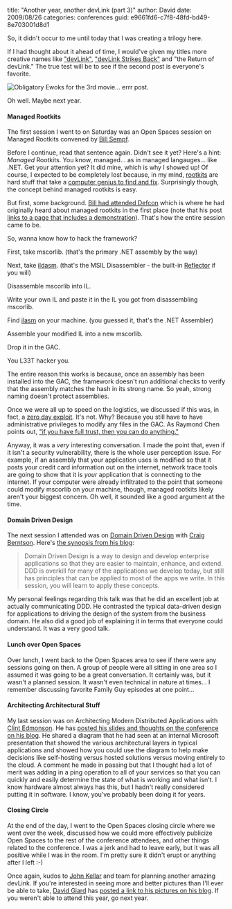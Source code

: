 
title: "Another year, another devLink (part 3)"
author: David
date: 2009/08/26
categories: conferences
guid: e9661fd6-c7f8-48fd-bd49-8e703001d8d1

So, it didn't occur to me until today that I was creating a trilogy here.

If I had thought about it ahead of time, I would've given my titles more creative names like ["devLink"](http://www.mohundro.com/blog/2009/08/24/AnotherYearAnotherDevLinkPart1.aspx), ["devLink Strikes Back"](http://www.mohundro.com/blog/2009/08/25/AnotherYearAnotherDevLinkPart2.aspx) and "the Return of devLink." The true test will be to see if the second post is everyone's favorite. 

![Obligatory Ewoks for the 3rd movie... errr post.](http://www.mohundro.com/blog/content/binary/WindowsLiveWriter/AnotheryearanotherdevLinkpart3_BC80/image_3.png)

Oh well. Maybe next year. 

#### Managed Rootkits

The first session I went to on Saturday was an Open Spaces session on Managed Rootkits convened by [Bill Sempf](http://www.sempf.net/). 

Before I continue, read that sentence again. Didn't see it yet? Here's a hint: *Managed* Rootkits. You know, managed... as in managed langauges... like .NET. Get your attention yet? It did mine, which is why I showed up! Of course, I expected to be completely lost because, in my mind, [rootkits](http://en.wikipedia.org/wiki/Rootkit) are hard stuff that take a [computer genius to find and fix](http://blogs.technet.com/markrussinovich/archive/2005/10/31/sony-rootkits-and-digital-rights-management-gone-too-far.aspx). Surprisingly though, the concept behind managed rootkits is easy. 

But first, some background. [Bill had attended Defcon](http://www.sempf.net/post/Defcon-Recap.aspx) which is where he had originally heard about managed rootkits in the first place (note that his post [links to a page that includes a demonstration](http://www.applicationsecurity.co.il/english/NETFrameworkRootkits/tabid/161/Default.aspx)). That's how the entire session came to be. 

So, wanna know how to hack the framework? 

First, take mscorlib. (that's the primary .NET assembly by the way) 

Next, take [ildasm](http://msdn.microsoft.com/en-us/library/f7dy01k1%28VS.80%29.aspx). (that's the MSIL Disassembler - the built-in [Reflector](http://www.red-gate.com/products/reflector/) if you will) 

Disassemble mscorlib into IL. 

Write your own IL and paste it in the IL you got from disassembling mscorlib. 

Find [ilasm](http://msdn.microsoft.com/en-us/library/496e4ekx%28VS.80%29.aspx) on your machine. (you guessed it, that's the .NET Assembler) 

Assemble your modified IL into a new mscorlib. 

Drop it in the GAC. 

You L33T hacker you. 

The entire reason this works is because, once an assembly has been installed into the GAC, the framework doesn't run additional checks to verify that the assembly matches the hash in its strong name. So yeah, strong naming doesn't protect assemblies. 

Once we were all up to speed on the logistics, we discussed if this was, in fact, a [zero day exploit](http://en.wikipedia.org/wiki/Zero_day_attack). It's not. Why? Because you still have to have administrative privileges to modify any files in the GAC. As Raymond Chen points out, ["if you have full trust, then you can do anything."](http://blogs.msdn.com/oldnewthing/archive/2009/01/21/9353310.aspx) 

Anyway, it was a *very* interesting conversation. I made the point that, even if it isn't a security vulnerability, there is the whole user perception issue. For example, if an assembly that your application uses is modified so that it posts your credit card information out on the internet, network trace tools are going to show that it is *your* application that is connecting to the internet. If your computer were already infiltrated to the point that someone could modify mscorlib on your machine, though, managed rootkits likely aren't your biggest concern. Oh well, it sounded like a good argument at the time.

#### Domain Driven Design

The next session I attended was on [Domain Driven Design](http://domaindrivendesign.org/) with [Craig Berntson](http://www.craigberntson.com/blog). Here's [the synopsis from his blog](http://www.craigberntson.com/blog/2009/03/speaking-at-devlink.asp): 

> Domain Driven Design is a way to design and develop enterprise applications so that they are easier to maintain, enhance, and extend. DDD is overkill for many of the applications we develop today, but still has principles that can be applied to most of the apps we write. In this session, you will learn to apply these concepts.

My personal feelings regarding this talk was that he did an excellent job at actually communicating DDD. He contrasted the typical data-driven design for applications to driving the design of the system from the business domain. He also did a good job of explaining it in terms that everyone could understand. It was a very good talk.

#### Lunch over Open Spaces

Over lunch, I went back to the Open Spaces area to see if there were any sessions going on then. A group of people were all sitting in one area so I assumed it was going to be a great conversation. It certainly was, but it wasn't a planned session. It wasn't even technical in nature at times... I remember discussing favorite Family Guy episodes at one point...

#### Architecting Architectural Stuff

My last session was on Architecting Modern Distributed Applications with [Clint Edmonson](http://www.notsotrivial.net/blog/). He has [posted his slides and thoughts on the conference on his blog](http://www.notsotrivial.net/blog/post/2009/08/17/DevLink-Decompression.aspx). He shared a diagram that he had seen at an internal Microsoft presentation that showed the various architectural layers in typical applications and showed how you could use the diagram to help make decisions like self-hosting versus hosted solutions versus moving entirely to the cloud. A comment he made in passing but that I thought had a lot of merit was adding in a ping operation to all of your services so that you can quickly and easily determine the state of what is working and what isn't. I know hardware almost always has this, but I hadn't really considered putting it in software. I know, you've probably been doing it for years. 

#### Closing Circle

At the end of the day, I went to the Open Spaces closing circle where we went over the week, discussed how we could more effectively publicize Open Spaces to the rest of the conference attendees, and other things related to the conference. I was a jerk and had to leave early, but it was all positive while I was in the room. I'm pretty sure it didn't erupt or anything after I left :-) 

Once again, kudos to [John Kellar](http://www.johnkellar.com/) and team for planning another amazing devLink. If you're interested in seeing more and better pictures than I'll ever be able to take, [David Giard](http://www.davidgiard.com/) has [posted a link to his pictures on his blog](http://www.davidgiard.com/2009/08/23/DevLinkAndLinkWray.aspx). If you weren't able to attend this year, go next year.

